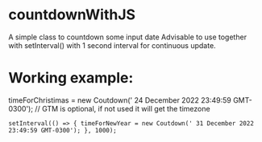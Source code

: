 # countdownWithJS

A simple class to countdown some input date
Advisable to use together with setInterval() with 1 second interval for continuous update.

# Working example:

timeForChristimas = new Coutdown(' 24 December 2022 23:49:59 GMT-0300');
// GTM is optional, if not used it will get the timezone

`setInterval(() => {
timeForNewYear = new Coutdown(' 31 December 2022 23:49:59 GMT-0300');
}, 1000);`
